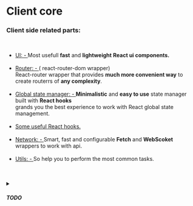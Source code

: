 <h1>Client core</h1>

<h3>Client side related parts:</h3></br>

<ul>
    <li>
        <a href='https://github.com/CyberCookie/siegel/tree/master/client_core/ui'>
            UI: - 
        </a>
        Most usefull <b>fast</b> and <b>lightweight</b> <b>React ui components.</b>
    </li><br />
    <li>
        <a href='https://github.com/CyberCookie/siegel/tree/master/client_core/router'>
            Router: -
        </a>
        ( react-router-dom wrapper)<br />
        React-router wrapper that provides <b>much more convenient way</b> to <br />
        create routerrs of <b>any complexity</b>.
    </li><br />
    <li>
        <a href='https://github.com/CyberCookie/siegel/tree/master/client_core/store'>
            Global state manager: -
        </a>
        <b>Minimalistic</b> and <b>easy to use</b> state manager built with <b>React hooks</b><br />
        grands you the best experience to work with React global state management.
    </li><br />
    <li>
        <a href='https://github.com/CyberCookie/siegel/tree/master/client_core/hooks'>
            Some useful React hooks.
        </a>
    </li><br />
    <li>
        <a href='https://github.com/CyberCookie/siegel/tree/master/client_core/network'>
            Network: -
        </a>
        Smart, fast and configurable <b>Fetch</b> and <b>WebScoket</b> wrappers to work with api.
    </li><br />
    <li>
        <a href='https://github.com/CyberCookie/siegel/tree/master/client_core/utils'>
            Utils: -
        </a>
        So help you to perform the most common tasks.
    </li>
</ul>
<br /><br />


<details>
    <summary><h5>TODO</h5></summary>
    <ul>
        <li>PWA</li>
        <li>Components low level configuration</li>
        <li>More unit tests</li>
        <li>Resolve TODOs</li>
    </ul>
</details>